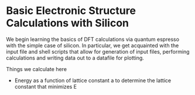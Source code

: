 # Basic Electronic Structure Calculations with Silicon
We begin learning the basics of DFT calculations via quantum espresso with the simple case of silicon. 
In particular, we get acquainted with the input file and shell scripts that allow for generation of input files, performing
calculations and writing data out to a datafile for plotting. 

Things we calculate here
- Energy as a function of lattice constant a to determine the lattice constant that minimizes E
